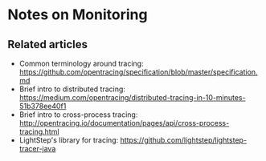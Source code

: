 # Notes on Monitoring

## Related articles
* Common terminology around tracing: https://github.com/opentracing/specification/blob/master/specification.md
* Brief intro to distributed tracing: https://medium.com/opentracing/distributed-tracing-in-10-minutes-51b378ee40f1
* Brief intro to cross-process tracing: http://opentracing.io/documentation/pages/api/cross-process-tracing.html
* LightStep's library for tracing: https://github.com/lightstep/lightstep-tracer-java
